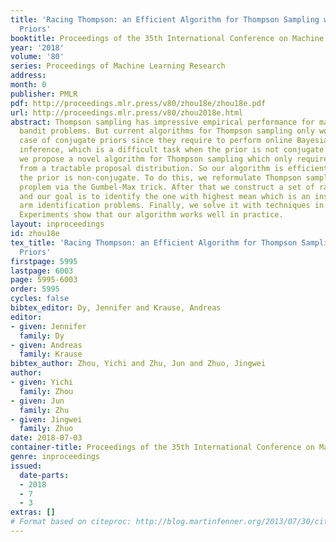 ```yaml
---
title: 'Racing Thompson: an Efficient Algorithm for Thompson Sampling with Non-conjugate
  Priors'
booktitle: Proceedings of the 35th International Conference on Machine Learning
year: '2018'
volume: '80'
series: Proceedings of Machine Learning Research
address: 
month: 0
publisher: PMLR
pdf: http://proceedings.mlr.press/v80/zhou18e/zhou18e.pdf
url: http://proceedings.mlr.press/v80/zhou2018e.html
abstract: Thompson sampling has impressive empirical performance for many multi-armed
  bandit problems. But current algorithms for Thompson sampling only work for the
  case of conjugate priors since they require to perform online Bayesian posterior
  inference, which is a difficult task when the prior is not conjugate. In this paper,
  we propose a novel algorithm for Thompson sampling which only requires to draw samples
  from a tractable proposal distribution. So our algorithm is efficient even when
  the prior is non-conjugate. To do this, we reformulate Thompson sampling as an optimization
  proplem via the Gumbel-Max trick. After that we construct a set of random variables
  and our goal is to identify the one with highest mean which is an instance of best
  arm identification problems. Finally, we solve it with techniques in best arm identification.
  Experiments show that our algorithm works well in practice.
layout: inproceedings
id: zhou18e
tex_title: 'Racing Thompson: an Efficient Algorithm for Thompson Sampling with Non-conjugate
  Priors'
firstpage: 5995
lastpage: 6003
page: 5995-6003
order: 5995
cycles: false
bibtex_editor: Dy, Jennifer and Krause, Andreas
editor:
- given: Jennifer
  family: Dy
- given: Andreas
  family: Krause
bibtex_author: Zhou, Yichi and Zhu, Jun and Zhuo, Jingwei
author:
- given: Yichi
  family: Zhou
- given: Jun
  family: Zhu
- given: Jingwei
  family: Zhuo
date: 2018-07-03
container-title: Proceedings of the 35th International Conference on Machine Learning
genre: inproceedings
issued:
  date-parts:
  - 2018
  - 7
  - 3
extras: []
# Format based on citeproc: http://blog.martinfenner.org/2013/07/30/citeproc-yaml-for-bibliographies/
---
```

